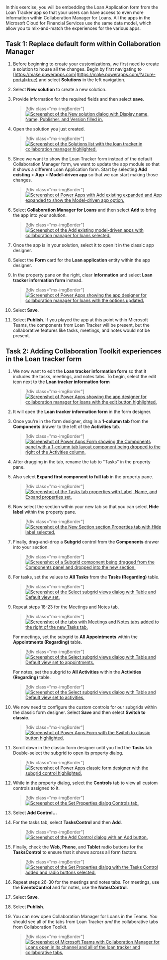 In this exercise, you will be embedding the Loan Application form from the Loan Tracker app so that your users can have access to even more information within Collaboration Manager for Loans. All the apps in the Microsoft Cloud for Financial Services use the same data model, which allow you to mix-and-match the experiences for the various apps.

## Task 1: Replace default form within Collaboration Manager

1. Before beginning to create your customizations, we first need to create a solution to house all the changes. Begin by first navigating to [https://make.powerapps.com](https://make.powerapps.com/?azure-portal=true) and select **Solutions** in the left navigation.

1. Select **New solution** to create a new solution.

1. Provide information for the required fields and then select **save**.

    > [!div class="mx-imgBorder"]
    > [![Screenshot of the New solution dialog with Display name, Name, Publisher, and Version filled in.](../media/solution.png)](../media/solution.png#lightbox)

1. Open the solution you just created.

    > [!div class="mx-imgBorder"]
    > [![Screenshot of the Solutions list with the loan tracker in collaboration manager highlighted.](../media/solutions-list.png)](../media/solutions-list.png#lightbox)

1. Since we want to show the Loan Tracker form instead of the default Collaboration Manager form, we want to update the app module so that it shows a different Loan Application form. Start by selecting **Add existing** > **App** > **Model-driven app** so that we can start making those changes.

    > [!div class="mx-imgBorder"]
    > [![Screenshot of Power Apps with Add existing expanded and App expanded to show the Model-driven app option.](../media/app.png)](../media/app.png#lightbox)

1. Select **Collaboration Manager for Loans** and then select **Add** to bring the app into your solution.

    > [!div class="mx-imgBorder"]
    > [![Screenshot of the Add existing model-driven apps with collaboration manager for loans selected.](../media/add-model-driven.png)](../media/add-model-driven.png#lightbox)

1. Once the app is in your solution, select it to open it in the classic app designer.

1. Select the **Form** card for the **Loan application** entity within the app designer.

1. In the property pane on the right, clear **Information** and select **Loan tracker information form** instead.

    > [!div class="mx-imgBorder"]
    > [![Screenshot of Power Apps showing the app designer for collaboration manager for loans with the options updated.](../media/form.png)](../media/form.png#lightbox)

1. Select **Save**.

1. Select **Publish**. If you played the app at this point within Microsoft Teams, the components from Loan Tracker will be present, but the collaborative features like tasks, meetings, and notes would not be present.

## Task 2: Adding Collaboration Toolkit experiences in the Loan tracker form

1. We now want to edit the **Loan tracker information form** so that it includes the tasks, meetings, and notes tabs. To begin, select the edit icon next to the **Loan tracker information** **form**

    > [!div class="mx-imgBorder"]
    > [![Screenshot of Power Apps showing the app designer for collaboration manager for loans with the edit button highlighted.](../media/edit.png)](../media/edit.png#lightbox)

1. It will open the **Loan tracker information form** in the form designer.

1. Once you're in the form designer, drag in a **1-column tab** from the **Components** drawer to the left of the **Activities** tab.

    > [!div class="mx-imgBorder"]
    > [![Screenshot of Power Apps Form showing the Components panel with a 1-column tab layout component being dropped to the right of the Activities column.](../media/1-column-tab.png)](../media/1-column-tab.png#lightbox)

1. After dragging in the tab, rename the tab to "Tasks" in the property pane.

1. Also select **Expand first component to full tab** in the property pane.

    > [!div class="mx-imgBorder"]
    > [![Screenshot of the Tasks tab properties with Label, Name, and Expand properties set.](../media/expand.png)](../media/expand.png#lightbox)

1. Now select the section within your new tab so that you can select **Hide label** within the property pane.

    > [!div class="mx-imgBorder"]
    > [![Screenshot of the New Section section Properties tab with Hide label selected.](../media/hide.png)](../media/hide.png#lightbox)

1. Finally, drag-and-drop a **Subgrid** control from the **Components** drawer into your section.

    > [!div class="mx-imgBorder"]
    > [![Screenshot of a Subgrid component being dragged from the Components panel and dropped into the new section.](../media/components.png)](../media/components.png#lightbox)

1. For tasks, set the values to **All Tasks** from the **Tasks (Regarding)** table.

    > [!div class="mx-imgBorder"]
    > [![Screenshot of the Select subgrid views dialog with Table and Default view set.](../media/subgrid.png)](../media/subgrid.png#lightbox)

1. Repeat steps 18-23 for the Meetings and Notes tab.

    > [!div class="mx-imgBorder"]
    > [![Screenshot of the tabs with Meetings and Notes tabs added to the right of the new Tasks tab.](../media/meetings-notes.png)](../media/meetings-notes.png#lightbox)

    For meetings, set the subgrid to **All Appointments** within the **Appointments (Regarding)** table.

    > [!div class="mx-imgBorder"]
    > [![Screenshot of the Select subgrid views dialog with Table and Default view set to appointments.](../media/appointments.png)](../media/appointments.png#lightbox)

    For notes, set the subgrid to **All Activities** within the **Activities (Regarding)** table.

    > [!div class="mx-imgBorder"]
    > [![Screenshot of the Select subgrid views dialog with Table and Default view set to activities.](../media/activities.png)](../media/activities.png#lightbox)

1. We now need to configure the custom controls for our subgrids within the classic form designer. Select **Save** and then select **Switch to classic**.

    > [!div class="mx-imgBorder"]
    > [![Screenshot of Power Apps Form with the Switch to classic button highlighted.](../media/classic.png)](../media/classic.png#lightbox)

1. Scroll down in the classic form designer until you find the **Tasks** tab. Double-select the subgrid to open its property dialog.

    > [!div class="mx-imgBorder"]
    > [![Screenshot of Power Apps classic form designer with the subgrid control highlighted.](../media/subgrid-control.png)](../media/subgrid-control.png#lightbox)

1. While in the property dialog, select the **Controls** tab to view all custom controls assigned to it.

    > [!div class="mx-imgBorder"]
    > [![Screenshot of the Set Properties dialog Controls tab.](../media/controls.png)](../media/controls.png#lightbox)

1. Select **Add Control...**

1. For the tasks tab, select **TasksControl** and then **Add**.

    > [!div class="mx-imgBorder"]
    > [![Screenshot of the Add Control dialog with an Add button.](../media/add-control.png)](../media/add-control.png#lightbox)

1. Finally, check the **Web**, **Phone**, and **Tablet** radio buttons for the **TasksControl** to ensure that it shows across all form factors.

    > [!div class="mx-imgBorder"]
    > [![Screenshot of the Set Properties dialog with the Tasks Control added and radio buttons selected.](../media/tasks-control.png)](../media/tasks-control.png#lightbox)

1. Repeat steps 26-30 for the meetings and notes tabs. For meetings, use the **EventsControl** and for notes, use the **NotesControl**.

1. Select **Save**.

1. Select **Publish**.

1. You can now open Collaboration Manager for Loans in the Teams. You should see all of the tabs from Loan Tracker *and* the collaborative tabs from Collaboration Toolkit.

    > [!div class="mx-imgBorder"]
    > [![Screenshot of Microsoft Teams with Collaboration Manager for Loans open in its channel and all of the loan tracker and collaborative tabs.](../media/all-tabs.png)](../media/all-tabs.png#lightbox)
